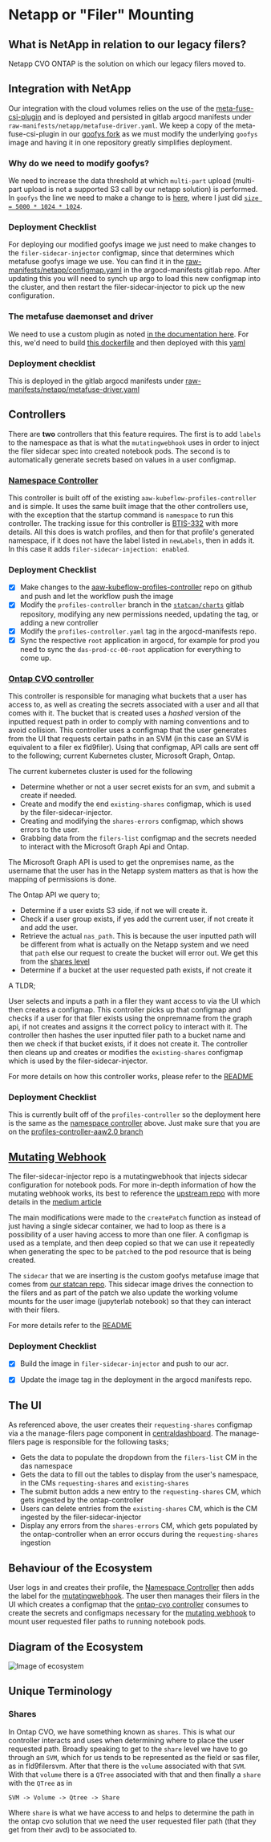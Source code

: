 # Netapp or "Filer" Mounting

## What is NetApp in relation to our legacy filers?
Netapp CVO ONTAP is the solution on which our legacy filers moved to.

## Integration with NetApp
Our integration with the cloud volumes relies on the use of the [meta-fuse-csi-plugin](https://github.com/pfnet-research/meta-fuse-csi-plugin/tree/main) and is deployed and persisted in gitlab argocd manifests under `raw-manifests/netapp/metafuse-driver.yaml`. We keep a copy of the meta-fuse-csi-plugin in our [goofys fork](https://github.com/StatCan/goofys/tree/master/meta-fuse-csi-plugin) as we must modify the underlying `goofys` image and having it in one repository greatly simplifies deployment.

### Why do we need to modify goofys?
We need to increase the data threshold at which `multi-part` upload (multi-part upload is not a supported S3 call by our netapp solution) is performed.
In `goofys` the line we need to make a change to is [here](https://github.com/kahing/goofys/blob/350ff312abaa1abcf21c5a06e143c7edffe9e2f4/internal/file.go#L202), where I just did [`size = 5000 * 1024 * 1024`](https://github.com/Jose-Matsuda/goofys/blob/a1fb9da08cf7fdeec2c72d7f83f3f1ed03e71106/internal/file.go#L244).

### Deployment Checklist
For deploying our modified goofys image we just need to make changes to the `filer-sidecar-injector` configmap, since that determines which metafuse goofys image we use. You can find it in the [raw-manifests/netapp/configmap.yaml](https://gitlab.k8s.cloud.statcan.ca/business-transformation/aaw/aaw-argocd-manifests/-/blob/das-dev-cc-00/raw-manifests/netapp/configmap.yaml?ref_type=heads#L15) in the argocd-manifests gitlab repo.
After updating this you will need to synch up argo to load this new configmap into the cluster, and then restart the filer-sidecar-injector to pick up the new configuration.

### The metafuse daemonset and driver
We need to use a custom plugin as noted [in the documentation here](https://github.com/pfnet-research/meta-fuse-csi-plugin?tab=readme-ov-file#deploy-plugin). For this, we'd need to build [this dockerfile](https://github.com/pfnet-research/meta-fuse-csi-plugin/blob/main/cmd/csi_driver/Dockerfile) and then deployed with this [yaml](https://github.com/pfnet-research/meta-fuse-csi-plugin/tree/main/deploy)

### Deployment checklist
This is deployed in the gitlab argocd manifests under [raw-manifests/netapp/metafuse-driver.yaml](https://gitlab.k8s.cloud.statcan.ca/business-transformation/aaw/aaw-argocd-manifests/-/blob/das-prod-cc-00/raw-manifests/netapp/metafuse-driver.yaml?ref_type=heads)

## Controllers
There are **two** controllers that this feature requires. The first is to add `labels` to the namespace as that is what the `mutatingwebhook` uses in order to inject the filer sidecar spec into created notebook pods. The second is to automatically generate secrets based on values in a user configmap.

### [Namespace Controller](https://github.com/StatCan/aaw-kubeflow-profiles-controller/blob/profiles-controller-aaw2.0/cmd/namespace.go)
This controller is built off of the existing `aaw-kubeflow-profiles-controller` and is simple. It uses the same built image that the other controllers use, with the exception that the startup command is `namespace` to run this controller. The tracking issue for this controller is [BTIS-332](https://jirab.statcan.ca/browse/BTIS-332) with more details.
All this does is watch profiles, and  then for that profile's generated namespace, if it does not have the label listed in `newLabels`, then in adds it. In this case it adds `filer-sidecar-injection: enabled`.

### Deployment Checklist
- [x] Make changes to the [aaw-kubeflow-profiles-controller](https://github.com/StatCan/aaw-kubeflow-profiles-controller/tree/profiles-controller-aaw2.0) repo on github and push and let the workflow push the image
- [x] Modify the `profiles-controller` branch in the [`statcan/charts`](https://gitlab.k8s.cloud.statcan.ca/cloudnative/statcan/charts/-/tree/profiles-controller?ref_type=heads) gitlab repository, modifying any new permissions needed, updating the tag, or adding a new controller
- [x] Modify the `profiles-controller.yaml` tag in the argocd-manifests repo.
- [x] Sync the respective `root` application in argocd, for example for prod you need to sync the `das-prod-cc-00-root` application for everything to come up.

### [Ontap CVO controller](https://github.com/StatCan/aaw-kubeflow-profiles-controller/blob/profiles-controller-aaw2.0/cmd/ontap-cvo.go)

This controller is responsible for managing what buckets that a user has access to, as well as creating the secrets associated with a user and all that comes with it. The bucket that is created uses a _hashed_ version of the inputted request path in order to comply with naming conventions and to avoid collision. This controller uses a configmap that the user generates from the UI that requests certain paths in an SVM (in this case an SVM is equivalent to a filer ex fld9filer). Using that configmap, API calls are sent off to the following; current Kubernetes cluster, Microsoft Graph, Ontap.

The current kubernetes cluster is used for the following
- Determine whether or not a user secret exists for an svm, and submit a create if needed.
- Create and modify the end `existing-shares` configmap, which is used by the filer-sidecar-injector.
- Creating and modifying the `shares-errors` configmap, which shows errors to the user.
- Grabbing data from the `filers-list` configmap and the secrets needed to interact with the Microsoft Graph Api and Ontap.

The Microsoft Graph API is used to get the onpremises name, as the username that the user has in the Netapp system matters as that is how the mapping of permissions is done. 

The Ontap API we query to;
- Determine if a user exists S3 side, if not we will create it.
- Check if a user group exists, if yes add the current user, if not create it and add the user. 
- Retrieve the actual `nas_path`. This is because the user inputted path will be different from what is actually on the Netapp system and we need that `path` else our request to create the bucket will error out. We get this from the [shares level](#shares)
- Determine if a bucket at the user requested path exists, if not create it

A TLDR;

User selects and inputs a path in a filer they want access to via the UI which then creates a configmap. This controller picks up that configmap and checks if a user for that filer exists using the onpremname from the graph api, if not creates and assigns it the correct policy to interact with it. The controller then hashes the user inputted filer path to a bucket name and then we check if that bucket exists, if it does not create it.
The controller then cleans up and creates or modifies the `existing-shares` configmap which is used by the filer-sidecar-injector.

For more details on how this controller works, please refer to the [README](https://github.com/StatCan/aaw-kubeflow-profiles-controller/blob/profiles-controller-aaw2.0/ontap-cvo.md)

### Deployment Checklist
This is currently built off of the `profiles-controller` so the deployment here is the same as the [namespace controller](#namespace-controller) above. Just make sure that you are on the [profiles-controller-aaw2.0 branch](https://github.com/StatCan/aaw-kubeflow-profiles-controller/tree/profiles-controller-aaw2.0)


## [Mutating Webhook](https://github.com/StatCan/filer-sidecar-injector)
The filer-sidecar-injector repo is a mutatingwebhook that injects sidecar configuration for notebook pods.
For more in-depth information of how the mutating webhook works, its best to reference the [upstream repo](https://github.com/morvencao/kube-sidecar-injector) with more details in the [medium article](https://medium.com/ibm-cloud/diving-into-kubernetes-mutatingadmissionwebhook-6ef3c5695f74)

The main modifications were made to the `createPatch` function as instead of just having a single sidecar container, we had to loop as there is a possibility of a user having access to more than one filer. A configmap is used as a template, and then deep copied so that we can use it repeatedly when generating the spec to be `patch`ed to the pod resource that is being created.

The `sidecar` that we are inserting is the custom goofys metafuse image that comes from [our statcan repo](https://github.com/StatCan/goofys/blob/a4aa306ca63e4dd0d4bf4c903c270efc75f0ae1e/Dockerfile#L1). This sidecar image drives the connection to the filers and as part of the patch we also update the working volume mounts for the user image (jupyterlab notebook) so that they can interact with their filers.

For more details refer to the [README](https://github.com/StatCan/filer-sidecar-injector/blob/master/README.md)
### Deployment Checklist
- [x] Build the image in `filer-sidecar-injector` and push to our acr.
- [x] Update the image tag in the deployment in the argocd manifests repo.


## The UI
As referenced above, the user creates their `requesting-shares` configmap via a the manage-filers page component in [centraldashboard](https://github.com/StatCan/kubeflow/tree/kubeflow-aaw2.0/components/centraldashboard).
The manage-filers page is responsible for the following tasks;
- Gets the data to populate the dropdown from the `filers-list` CM in the das namespace
- Gets the data to fill out the tables to display from the user's namespace, in the CMs `requesting-shares` and `existing-shares`
- The submit button adds a new entry to the `requesting-shares` CM, which gets ingested by the ontap-controller
- Users can delete entries from the `existing-shares` CM, which is the CM ingested by the filer-sidecar-injector
- Display any errors from the `shares-errors` CM, which gets populated by the ontap-controller when an error occurs during the `requesting-shares` ingestion


## Behaviour of the Ecosystem
User logs in and creates their profile, the [Namespace Controller](#namespace-controller) then adds the label for the [mutatingwebhook](#mutating-webhook).
The user then manages their filers in the UI which creates a configmap that the [ontap-cvo controller](#ontap-cvo-controller) consumes to create the secrets and configmaps necessary for the [mutating webhook](#mutating-webhook) to mount user requested filer paths to running notebook pods.

## Diagram of the Ecosystem
![Image of ecosystem](NetAppEcosys.png)


## Unique Terminology

### Shares
In Ontap CVO, we have something known as `shares`. This is what our controller interacts and uses when determining where to place the user requested path. 
Broadly speaking to get to the `share` level we have to go through an `SVM`, which for us tends to be represented as the field or sas filer, as in fld9filersvm. After that there is the `volume` associated with that `SVM`. With that `volume` there is a `QTree` associated with that and then finally a `share` with the `QTree` as in

`SVM -> Volume -> Qtree -> Share`

Where `share` is what we have access to and helps to determine the path in the ontap cvo solution that we need the user requested filer path (that they get from their avd) to be associated to.
